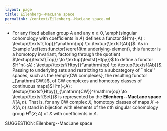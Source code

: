 ```yaml
---
layout: page
title: Eilenberg--MacLane space
permalink: /context/Eilenberg--MacLane_space.md
---
```

-  For any fixed abelian group $A$ and any $n \geq 0$, \emph{singular cohomology with coefficients in $A$} defines a functor $H^n(-;A) : \textup{\textsf{Top}}^\mathrm{op} \to \textup{\textsf{Ab}}$. As in Example \ref{exs:functor}\eqref{itm:underlying-element}, this functor is a homotopy invariant, factoring through the quotient $\textup{\textsf{Top}} \to \textup{\textsf{Htpy}}$ to define a functor $H^n(-;A) : \textup{\textsf{Htpy}}^\mathrm{op} \to \textup{\textsf{Ab}}$. Passing to underlying sets and restricting to a subcategory of ``nice'' spaces, such as the \emph{CW complexes}, the resulting functor _{\mathrm{CW}}$, of CW complexes and homotopy classes of continuous maps}$H^n(-;A) : \textup{\textsf{Htpy}}_{\mathrm{CW}}^\mathrm{op} \to \textup{\textsf{Set}}$ is represented by the **Eilenberg--MacLane space** $K(A,n)$. That is, for any CW complex $X$, homotopy classes of maps $X \to K(A,n)$ stand in bijection with elements of the $n$th singular cohomology group  $H^n(X;A)$ of $X$ with coefficients in $A$.

SUGGESTION: Eilenberg--MacLane space